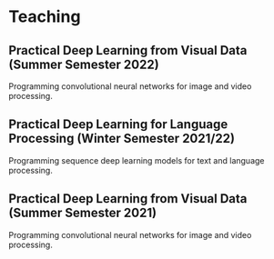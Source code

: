 # Teaching

## Practical Deep Learning from Visual Data (Summer Semester 2022)
Programming convolutional neural networks for image and video processing.

## Practical Deep Learning for Language Processing (Winter Semester 2021/22)
Programming sequence deep learning models for text and language processing.

## Practical Deep Learning from Visual Data (Summer Semester 2021)
Programming convolutional neural networks for image and video processing.


